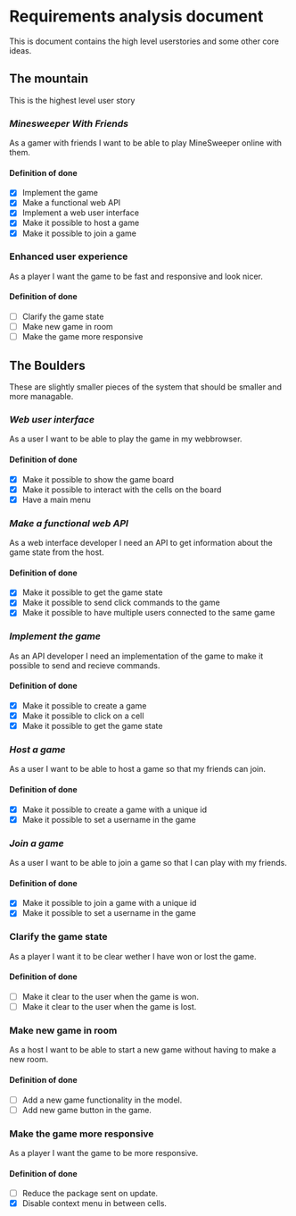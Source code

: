 # Requirements analysis document

This is document contains the high level userstories and some other core ideas.

## The mountain

This is the highest level user story

### *Minesweeper With Friends*

As a gamer with friends I want to be able to play MineSweeper online with them.

#### Definition of done

- [x] Implement the game
- [x] Make a functional web API
- [x] Implement a web user interface
- [x] Make it possible to host a game
- [x] Make it possible to join a game

### Enhanced user experience

As a player I want the game to be fast and responsive and look nicer.

#### Definition of done

- [ ] Clarify the game state
- [ ] Make new game in room
- [ ] Make the game more responsive

## The Boulders

These are slightly smaller pieces of the system that should be smaller and more managable.

### *Web user interface*

As a user I want to be able to play the game in my webbrowser.

#### Definition of done

- [x] Make it possible to show the game board
- [x] Make it possible to interact with the cells on the board
- [x] Have a main menu

### *Make a functional web API*

As a web interface developer I need an API to get information about the game state from the host.

#### Definition of done

- [x] Make it possible to get the game state
- [x] Make it possible to send click commands to the game
- [x] Make it possible to have multiple users connected to the same game

### *Implement the game*

As an API developer I need an implementation of the game to make it possible to send and recieve commands.

#### Definition of done

- [x] Make it possible to create a game
- [x] Make it possible to click on a cell
- [x] Make it possible to get the game state

### *Host a game*

As a user I want to be able to host a game so that my friends can join.

#### Definition of done

- [x] Make it possible to create a game with a unique id
- [x] Make it possible to set a username in the game

### *Join a game*

As a user I want to be able to join a game so that I can play with my friends.

#### Definition of done

- [x] Make it possible to join a game with a unique id
- [x] Make it possible to set a username in the game

### Clarify the game state

As a player I want it to be clear wether I have won or lost the game.

#### Definition of done

- [ ] Make it clear to the user when the game is won.
- [ ] Make it clear to the user when the game is lost.

### Make new game in room

As a host I want to be able to start a new game without having to make a new room.

#### Definition of done

- [ ] Add a new game functionality in the model.
- [ ] Add new game button in the game.

### Make the game more responsive

As a player I want the game to be more responsive.

#### Definition of done

- [ ] Reduce the package sent on update.
- [x] Disable context menu in between cells.
